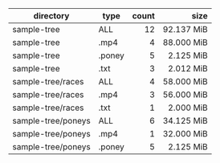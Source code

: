 | directory | type | count | size |
| --- | --- | ---: | ---: |
| sample-tree | ALL | 12 | 92.137 MiB |
| sample-tree | .mp4 | 4 | 88.000 MiB |
| sample-tree | .poney | 5 | 2.125 MiB |
| sample-tree | .txt | 3 | 2.012 MiB |
| sample-tree/races | ALL | 4 | 58.000 MiB |
| sample-tree/races | .mp4 | 3 | 56.000 MiB |
| sample-tree/races | .txt | 1 | 2.000 MiB |
| sample-tree/poneys | ALL | 6 | 34.125 MiB |
| sample-tree/poneys | .mp4 | 1 | 32.000 MiB |
| sample-tree/poneys | .poney | 5 | 2.125 MiB |
